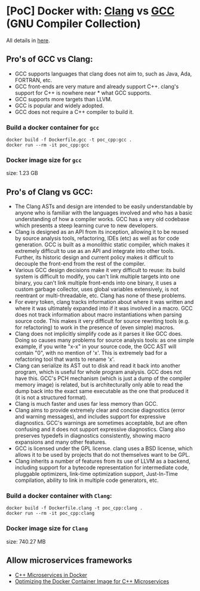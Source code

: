 # [PoC] Docker with: [Clang](https://en.wikipedia.org/wiki/Clang) vs [GCC](https://en.wikipedia.org/wiki/GNU_Compiler_Collection) (GNU Compiler Collection)

All details in [here](https://opensource.apple.com/source/clang/clang-23/clang/tools/clang/www/comparison.html#gcc).

## Pro's of GCC vs Clang:

*   GCC supports languages that clang does not aim to, such as Java, Ada, FORTRAN, etc.
*   GCC front-ends are very mature and already support C++. clang's support for C++ is nowhere near *   what GCC supports.
*   GCC supports more targets than LLVM.
*   GCC is popular and widely adopted.
*   GCC does not require a C++ compiler to build it.

### Build a docker container for `gcc`
```
docker build -f Dockerfile.gcc -t poc_cpp:gcc .
docker run --rm -it poc_cpp:gcc
```
### Docker image size for `gcc`
size: 1.23 GB

## Pro's of Clang vs GCC:

*   The Clang ASTs and design are intended to be easily understandable by anyone who is familiar with the languages involved and who has a basic understanding of how a compiler works. GCC has a very old codebase which presents a steep learning curve to new developers.
*   Clang is designed as an API from its inception, allowing it to be reused by source analysis tools, refactoring, IDEs (etc) as well as for code generation. GCC is built as a monolithic static compiler, which makes it extremely difficult to use as an API and integrate into other tools. Further, its historic design and current policy makes it difficult to decouple the front-end from the rest of the compiler.
*   Various GCC design decisions make it very difficult to reuse: its build system is difficult to modify, you can't link multiple targets into one binary, you can't link multiple front-ends into one binary, it uses a custom garbage collector, uses global variables extensively, is not reentrant or multi-threadable, etc. Clang has none of these problems.
*   For every token, clang tracks information about where it was written and where it was ultimately expanded into if it was involved in a macro. GCC does not track information about macro instantiations when parsing source code. This makes it very difficult for source rewriting tools (e.g. for refactoring) to work in the presence of (even simple) macros.
*   Clang does not implicitly simplify code as it parses it like GCC does. Doing so causes many problems for source analysis tools: as one simple example, if you write "x-x" in your source code, the GCC AST will contain "0", with no mention of 'x'. This is extremely bad for a refactoring tool that wants to rename 'x'.
*   Clang can serialize its AST out to disk and read it back into another program, which is useful for whole program analysis. GCC does not have this. GCC's PCH mechanism (which is just a dump of the compiler memory image) is related, but is architecturally only able to read the dump back into the exact same executable as the one that produced it (it is not a structured format).
*   Clang is much faster and uses far less memory than GCC.
*   Clang aims to provide extremely clear and concise diagnostics (error and warning messages), and includes support for expressive diagnostics. GCC's warnings are sometimes acceptable, but are often confusing and it does not support expressive diagnostics. Clang also preserves typedefs in diagnostics consistently, showing macro expansions and many other features.
*   GCC is licensed under the GPL license. clang uses a BSD license, which allows it to be used by projects that do not themselves want to be GPL.
*   Clang inherits a number of features from its use of LLVM as a backend, including support for a bytecode representation for intermediate code, pluggable optimizers, link-time optimization support, Just-In-Time compilation, ability to link in multiple code generators, etc.

### Build a docker container with `Clang`:
```
docker build -f Dockerfile.clang -t poc_cpp:clang .
docker run --rm -it poc_cpp:clang
```
### Docker image size for `Clang`
size: 740.27 MB

## Allow microservices frameworks

*   [C++ Microservices in Docker](https://www.perforce.com/blog/hdx/c-microservices-docker)
*   [Optimizing the Docker Container Image for C++ Microservices](https://www.perforce.com/blog/hdx/optimizing-docker-container-image-c-microservices)